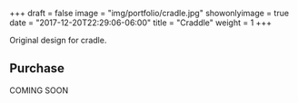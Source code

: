 +++
draft = false
image = "img/portfolio/cradle.jpg"
showonlyimage = true
date = "2017-12-20T22:29:06-06:00"
title = "Craddle"
weight = 1
+++

Original design for cradle.
<!--more-->


## Purchase

COMING SOON